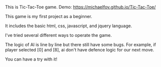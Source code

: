 This is Tic-Tac-Toe game.
Demo:
https://michaelfov.github.io/Tic-Tac-Toe/

This game is my first project as a beginner.

It includes the basic html, css, javascript, and jquery language.

I've tried several different ways to operate the game.

The logic of AI is line by line but there still have some bugs. For example, if player selected [0] and [8],
ai don't have defence logic for our next move.

You can have a try with it!
